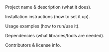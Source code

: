 

Project name & description (what it does).

Installation instructions (how to set it up).

Usage examples (how to run/use it).

Dependencies (what libraries/tools are needed).

Contributors & license info.